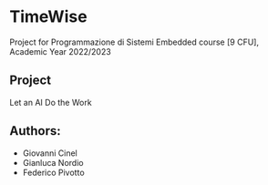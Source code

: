 # TimeWise
Project for Programmazione di Sistemi Embedded course [9 CFU], Academic Year 2022/2023

## Project
Let an AI Do the Work

## Authors:
* Giovanni Cinel
* Gianluca Nordio
* Federico Pivotto
